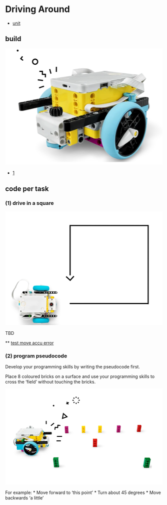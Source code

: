 # Driving Around

* [unit](https://education.lego.com/en-gb/lessons/prime-competition-ready/training-camp-1-driving-around/)


## build

![Alt text](image.png)
* [1](https://assets.education.lego.com/v3/assets/blt293eea581807678a/blt06873e1b438a0d7e/5ec8e66f033ad5045f4c79a6/driving-base-bi-pdf-book1of1.pdf?locale=en-gb)

## code per task

### (1) drive in a square

![Alt text](image-1.png)

TBD

** [test move accu error](../../101_basic/sensorsTests/moveAccError.md)

### (2) program pseudocode

Develop your programming skills by writing the pseudocode first.



Place 8 coloured bricks on a surface and use your programming skills to cross the ‘field’ without touching the bricks.


![Alt text](image-2.png)

For example:
    * Move forward to ‘this point’
    * Turn about 45 degrees
    * Move backwards ‘a little’
